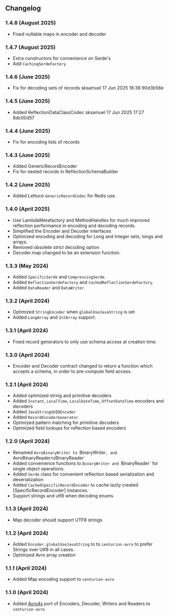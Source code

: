## Changelog

### 1.4.8 (August 2025)

* Fixed nullable maps in encoder and decoder

### 1.4.7 (August 2025)

* Extra constructors for convenience on Serde's
* Add `CachingSerdeFactory`

### 1.4.6 (June 2025)

* Fix for decoding sets of records sksamuel 17 Jun 2025 18:36 90d3b56e

### 1.4.5 (June 2025)

* Added ReflectionDataClassCodec sksamuel 17 Jun 2025 17:27 8dc00d57

### 1.4.4 (June 2025)

* Fix for encoding lists of records

### 1.4.3 (June 2025)

* Added GenericRecordEncoder
* Fix for nested records in ReflectionSchemaBuilder

### 1.4.2 (June 2025)

* Added Lettuce `GenericRecordCodec` for Redis use.

### 1.4.0 (April 2025)

* Use LambdaMetafactory and MethodHandles for much improved reflection performance in encoding and decoding records.
* Simplified the Encoder and Decoder interfaces
* Optimized encoding and decoding for Long and Integer sets, longs and arrays.
* Removed obsolete strict decoding option
* Decoder.map changed to be an extension function.

### 1.3.3 (May 2024)

* Added `SpecificSerde` and `CompressingSerde`.
* Added `ReflectionSerdeFactory` and `CachedReflectionSerdeFactory`.
* Added `DataReader` and `DataWriter`.

### 1.3.2 (April 2024)

* Optimized `StringEncoder` when `globalUseJavaString` is set
* Added `LongArray` and `IntArray` support.

### 1.3.1 (April 2024)

* Fixed record generators to only use schema access at creation time.

### 1.3.0 (April 2024)

* Encoder and Decoder contract changed to return a function which accepts a schema, in order to pre-compute field access.

### 1.2.1 (April 2024)

* Added optimized string and primitive decoders
* Added `Instant`, `LocalTime`, `LocalDateTime`, `OffsetDateTime` encoders and decoders
* Added `JavaStringUUIDEncoder`
* Added `RecordEncoderGenerator`
* Optimized pattern matching for primitive decoders
* Optimized field lookups for reflection based encoders

### 1.2.0 (April 2024)

* Renamed `AvroBinaryWriter to `BinaryWriter`, and `AvroBinaryReader` to `BinaryReader`
* Added convenience functions to `BinaryWriter and `BinaryReader` for single object operations.
* Added `Serde` class for convenient reflection based serialization and deserialization
* Added `CachedSpecificRecordEncoder` to cache lazily created [SpecificRecordEncoder] instances.
* Support strings and utf8 when decoding enums

### 1.1.3 (April 2024)

* Map decoder should support UTF8 strings

### 1.1.2 (April 2024)

* Added `Encoder.globalUseJavaString` to  to `centurion-avro` to prefer Strings over Utf8 in all cases.
* Optimized Avro array creation

### 1.1.1 (April 2024)

* Added Map encoding support to `centurion-avro`

### 1.1.0 (April 2024)

* Added [Avro4s](https://github.com/sksamuel/avro4s) port of Encoders, Decoder, Writers and Readers to `centurion-avro`
